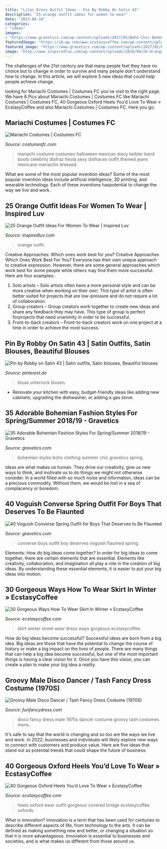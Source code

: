 ```yaml
---
title: "Lilac Dress Outfit Ideas - Pin By Robby On Satin 43"
description: "25 orange outfit ideas for women to wear"
date: "2023-08-14"
categories:
- "ideas"
images:
- "https://www.gravetics.com/wp-content/uploads/2017/02/Boho-Chic-Bohemian-Style-Clothing-Dresses5.jpg"
featuredImage: "https://i0.wp.com/www.ecstasycoffee.com/wp-content/uploads/2016/10/Skirt-Street-Style-8.jpg"
featured_image: "https://www.gravetics.com/wp-content/uploads/2017/02/Boho-Chic-Bohemian-Style-Clothing-Dresses5.jpg"
image: "http://www.inspiredluv.com/wp-content/uploads/2016/09/26-Orange-outfit-ideas-For-Women.jpg"
---
```



The challenges of the 21st century are that many people feel they have no choice but to change in order to survive and many people don't understand how to change. In this article, we will explore 5 new ideas that could help people achieve change.

	

		
looking for Mariachi Costumes | Costumes FC you've visit to the right page. We have 8 Pics about Mariachi Costumes | Costumes FC like Mariachi Costumes | Costumes FC, 40 Gorgeous Oxford Heels You’d Love To Wear » EcstasyCoffee and also Mariachi Costumes | Costumes FC. Here you go:
		
    
## Mariachi Costumes | Costumes FC

<img loading=lazy src="http://www.costumesfc.com/wp-content/uploads/2014/11/Mariachi-Girl-Costume.jpg" onerror="this.onerror=null;this.src='https://tse4.mm.bing.net/th?id=OIP.fvg9stmN43KZdjNAqWohtQHaKc&amp;pid=15.1';" alt="Mariachi Costumes | Costumes FC">

_Source: costumesfc.com_

>mariachi costume costumes halloween mexican stacy keibler band boots celebrity disfraz fiesta sexy disfraces outfit themed jeans mexicano mariachis dressed. 

	

What are some of the most popular invention ideas?
Some of the most popular invention ideas include artificial intelligence, 3D printing, and wearable technology. Each of these inventions haspotential to change the way we live and work.

    
## 25 Orange Outfit Ideas For Women To Wear | Inspired Luv

<img loading=lazy src="http://www.inspiredluv.com/wp-content/uploads/2016/09/26-Orange-outfit-ideas-For-Women.jpg" onerror="this.onerror=null;this.src='https://tse4.mm.bing.net/th?id=OIP.yTa9OhOCou3egznIpRGtJwHaLL&amp;pid=15.1';" alt="25 Orange Outfit Ideas For Women To Wear | Inspired Luv">

_Source: inspiredluv.com_

>orange outfit. 

	

Creative Approaches: Which ones work best for you?
Creative Approaches Which Ones Work Best For You?
Everyone has their own unique approach to creative expression. However, there are some general approaches which work best for some people while others may find them more successful. Here are four examples: 

1) Solo artists – Solo artists often have a more personal style and can be more creative when working on their own. This type of artist is often better suited for projects that are low-pressure and do not require a lot of collaboration. 
2) Group creators – Group creators work together to create new ideas and share any feedback they may have. This type of group is perfect forprojects that need unanimity in order to be successful. 
3) Front-to-back creators – Front-to-back creators work on one project at a time in order to achieve the most success.

    
## Pin By Robby On Satin 43 | Satin Outfits, Satin Blouses, Beautiful Blouses

<img loading=lazy src="https://i.pinimg.com/736x/19/54/ff/1954ff5fafd1569b4c5441b7a67ae431.jpg" onerror="this.onerror=null;this.src='https://tse1.mm.bing.net/th?id=OIP.fZ1Fd18kaw79a1pSjmIhewAAAA&amp;pid=15.1';" alt="Pin by Robby on Satin 43 | Satin outfits, Satin blouses, Beautiful blouses">

_Source: pinterest.de_

>bluse unterrock blusen. 

	

- Renovate your kitchen with easy, budget-friendly ideas like adding new cabinets, upgrading the dishwasher, or adding a gas stove.

    
## 35 Adorable Bohemian Fashion Styles For Spring/Summer 2018/19 - Gravetics

<img loading=lazy src="https://www.gravetics.com/wp-content/uploads/2017/02/Boho-Chic-Bohemian-Style-Clothing-Dresses5.jpg" onerror="this.onerror=null;this.src='https://tse1.mm.bing.net/th?id=OIP.ECwiZa0tNePnrIAQXA8E3gHaL2&amp;pid=15.1';" alt="35 Adorable Bohemian Fashion Styles For Spring/Summer 2018/19 - Gravetics">

_Source: gravetics.com_

>bohemian styles boho clothing summer chic gravetics spring. 

	

Ideas are what makes us human. They drive our creativity, give us new ways to think, and motivate us to do things we might not otherwise consider. In a world filled with so much noise and information, ideas can be a precious commodity. Without them, we would be lost in a sea of complacency or boredom.

    
## 40 Voguish Converse Spring Outfit For Boys That Deserves To Be Flaunted

<img loading=lazy src="https://www.gravetics.com/wp-content/uploads/2017/06/Little-Boy-In-Black-With-Red-Converse.jpg" onerror="this.onerror=null;this.src='https://tse1.mm.bing.net/th?id=OIP.2rNAfENAyNYQfnwDlgKmIgHaJQ&amp;pid=15.1';" alt="40 Voguish Converse Spring Outfit for Boys That Deserves to Be Flaunted">

_Source: gravetics.com_

>converse boys outfit boy deserves voguish flaunted spring. 

	

Elements: How do big ideas come together?
In order for big ideas to come together, there are certain elements that are essential. Elements like creativity, collaboration, and imagination all play a role in the creation of big ideas. By understanding these essential elements, it is easier to put your big ideas into motion.

    
## 30 Gorgeous Ways How To Wear Skirt In Winter » EcstasyCoffee

<img loading=lazy src="https://i0.wp.com/www.ecstasycoffee.com/wp-content/uploads/2016/10/Skirt-Street-Style-8.jpg" onerror="this.onerror=null;this.src='https://tse1.mm.bing.net/th?id=OIP.4UdPINK_Y3cdC81VhcK9-wHaLH&amp;pid=15.1';" alt="30 Gorgeous Ways How To Wear Skirt In Winter » EcstasyCoffee">

_Source: ecstasycoffee.com_

>skirt winter street wear dress ways gorgeous ecstasycoffee. 

	

How do big ideas become successful?
Successful ideas are born from a big idea. Big ideas are those that have the potential to change the course of history or make a big impact on the lives of people. There are many things that can help a big idea become successful, but one of the most important things is having a clear vision for it. Once you have this vision, you can create a plan to make your big idea a reality.

    
## Groovy Male Disco Dancer / Tash Fancy Dress Costume (1970S)

<img loading=lazy src="https://www.funfancydress.com/media/catalog/product/cache/1/image/1200x/040ec09b1e35df139433887a97daa66f/F/U/FUN2673.jpg" onerror="this.onerror=null;this.src='https://tse1.mm.bing.net/th?id=OIP.np3DTcuhZfYDy4_o4P9WBAHaR9&amp;pid=15.1';" alt="Groovy Male Disco Dancer / Tash Fancy Dress Costume (1970S)">

_Source: funfancydress.com_

>disco fancy dress male 1970s dancer costume groovy tash costumes mens. 

	

It's safe to say that the world is changing and so too are the ways we live and work. In 2022, businesses and individuals will likely explore new ways to connect with customers and produce value. Here are five ideas that stand out as potential trends that could shape the future of business:

    
## 40 Gorgeous Oxford Heels You’d Love To Wear » EcstasyCoffee

<img loading=lazy src="https://i0.wp.com/www.ecstasycoffee.com/wp-content/uploads/2016/10/camel-Oxford-heels.jpg" onerror="this.onerror=null;this.src='https://tse4.mm.bing.net/th?id=OIP.FmzqX4qiPLqYdZ9tuiU-GAHaLH&amp;pid=15.1';" alt="40 Gorgeous Oxford Heels You’d Love To Wear » EcstasyCoffee">

_Source: ecstasycoffee.com_

>heels oxford wear outfit gorgeous covered bridge ecstasycoffee oxfords. 

	

What is innovation?
Innovation is a term that has been used for centuries to describe different aspects of life, from technology to the arts. It can be defined as making something new and better, or changing a situation so that it is more advantageous. Innovation is essential to businesses and societies, and is what makes us different from those around us.

